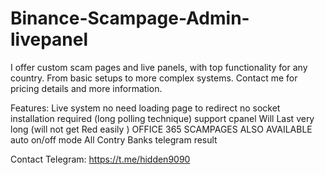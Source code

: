  # Binance-Scampage-Admin-livepanel

I offer custom scam pages and live panels, with top functionality for any country. From basic setups to more complex systems.
Contact me for pricing details and more information.

Features:
Live system no need loading page to redirect
no socket installation required (long polling technique)
support cpanel 
Will Last very long (will not get Red easily )
OFFICE 365 SCAMPAGES ALSO AVAILABLE
auto on/off mode
All Contry Banks 
telegram result



      
Contact Telegram: https://t.me/hidden9090



